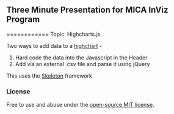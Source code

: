 ## Three Minute Presentation for MICA InViz Program
============
Topic: Highcharts.js

Two ways to add data to a [highchart](http://highcharts.com) - 

1.   Hard code the data into the Javascript in the Header 
2.   Add via an external .csv file and parse it using jQuery

This uses the [Skeleton](http://getskeleton.com) framework

### License

Free to use and abuse under the [open-source MIT license](https://github.com/dhg/Skeleton/blob/master/LICENSE.md).
